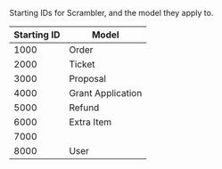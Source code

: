 Starting IDs for Scrambler, and the model they apply to.

| Starting ID | Model             |
|-------------|-------------------|
| 1000        | Order             |
| 2000        | Ticket            |
| 3000        | Proposal          |
| 4000        | Grant Application |
| 5000        | Refund            |
| 6000        | Extra Item        |
| 7000        |                   |
| 8000        | User              |

